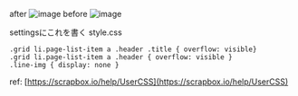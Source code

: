 
after ![image](https://gyazo.com/6d868e8276b873d147656a6f74b56ff9/thumb/1000) before ![image](https://gyazo.com/f24234999ac780ee7ed0ee37737d9584/thumb/1000)

settingsにこれを書く
style.css

```
.grid li.page-list-item a .header .title { overflow: visible}
.grid li.page-list-item a .header { overflow: visible }
.line-img { display: none }
```


ref: [https://scrapbox.io/help/UserCSS](https://scrapbox.io/help/UserCSS)